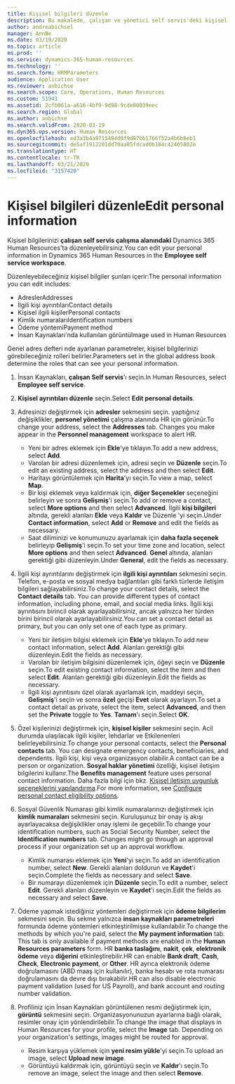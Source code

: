 ```yaml
---
title: Kişisel bilgileri düzenle
description: Bu makalede, çalışan ve yönetici self servis'deki kişisel bilgilerin nasıl düzenleneceği anlatılmaktadır.
author: andreabichsel
manager: AnnBe
ms.date: 03/19/2020
ms.topic: article
ms.prod: ''
ms.service: dynamics-365-human-resources
ms.technology: ''
ms.search.form: HRMParameters
audience: Application User
ms.reviewer: anbichse
ms.search.scope: Core, Operations, Human Resources
ms.custom: 51941
ms.assetid: 2cfb061a-a616-4bf9-9d98-9cde00039eec
ms.search.region: Global
ms.author: anbichse
ms.search.validFrom: 2020-03-19
ms.dyn365.ops.version: Human Resources
ms.openlocfilehash: ed3a3b4a9715404d0f9d87bb1766f52a4b6b8eb1
ms.sourcegitcommit: de5af1912201dd70aa85fdcad0b184c42405802e
ms.translationtype: HT
ms.contentlocale: tr-TR
ms.lasthandoff: 03/21/2020
ms.locfileid: "3157420"
---
```

# <a name="edit-personal-information"></a><span data-ttu-id="544cf-103">Kişisel bilgileri düzenle</span><span class="sxs-lookup"><span data-stu-id="544cf-103">Edit personal information</span></span>

<span data-ttu-id="544cf-104">Kişisel bilgilerinizi **çalışan self servis çalışma alanındaki** Dynamics 365 Human Resources'ta düzenleyebilirsiniz.</span><span class="sxs-lookup"><span data-stu-id="544cf-104">You can edit your personal information in Dynamics 365 Human Resources in the **Employee self service workspace**.</span></span>

<span data-ttu-id="544cf-105">Düzenleyebileceğiniz kişisel bilgiler şunları içerir:</span><span class="sxs-lookup"><span data-stu-id="544cf-105">The personal information you can edit includes:</span></span>

- <span data-ttu-id="544cf-106">Adresler</span><span class="sxs-lookup"><span data-stu-id="544cf-106">Addresses</span></span>
- <span data-ttu-id="544cf-107">İlgili kişi ayrıntıları</span><span class="sxs-lookup"><span data-stu-id="544cf-107">Contact details</span></span>
- <span data-ttu-id="544cf-108">Kişisel ilgili kişiler</span><span class="sxs-lookup"><span data-stu-id="544cf-108">Personal contacts</span></span>
- <span data-ttu-id="544cf-109">Kimlik numaraları</span><span class="sxs-lookup"><span data-stu-id="544cf-109">Identification numbers</span></span>
- <span data-ttu-id="544cf-110">Ödeme yöntemi</span><span class="sxs-lookup"><span data-stu-id="544cf-110">Payment method</span></span>
- <span data-ttu-id="544cf-111">İnsan Kaynakları'nda kullanılan görüntü</span><span class="sxs-lookup"><span data-stu-id="544cf-111">Image used in Human Resources</span></span>

<span data-ttu-id="544cf-112">Genel adres defteri nde ayarlanan parametreler, kişisel bilgilerinizi görebileceğiniz rolleri belirler.</span><span class="sxs-lookup"><span data-stu-id="544cf-112">Parameters set in the global address book determine the roles that can see your personal information.</span></span>

1. <span data-ttu-id="544cf-113">İnsan Kaynakları, **çalışan Self servis**'ı seçin.</span><span class="sxs-lookup"><span data-stu-id="544cf-113">In Human Resources, select **Employee self service**.</span></span>

2. <span data-ttu-id="544cf-114">**Kişisel ayrıntıları düzenle** seçin.</span><span class="sxs-lookup"><span data-stu-id="544cf-114">Select **Edit personal details**.</span></span>

3. <span data-ttu-id="544cf-115">Adresinizi değiştirmek için **adresler** sekmesini seçin. yaptığınız değişiklikler, **personel yönetimi** çalışma alanında HR için görünür.</span><span class="sxs-lookup"><span data-stu-id="544cf-115">To change your address, select the **Addresses** tab. Changes you make appear in the **Personnel management** workspace to alert HR.</span></span> 

    - <span data-ttu-id="544cf-116">Yeni bir adres eklemek için **Ekle**'ye tıklayın.</span><span class="sxs-lookup"><span data-stu-id="544cf-116">To add a new address, select **Add**.</span></span>
    - <span data-ttu-id="544cf-117">Varolan bir adresi düzenlemek için, adresi seçin ve **Düzenle** seçin.</span><span class="sxs-lookup"><span data-stu-id="544cf-117">To edit an existing address, select the address and then select **Edit**.</span></span>
    - <span data-ttu-id="544cf-118">Haritayı görüntülemek için **Harita**'yı seçin.</span><span class="sxs-lookup"><span data-stu-id="544cf-118">To view a map, select **Map**.</span></span>
    - <span data-ttu-id="544cf-119">Bir kişi eklemek veya kaldırmak için, **diğer Seçenekler** seçeneğini belirleyin ve sonra **Gelişmiş**'i seçin.</span><span class="sxs-lookup"><span data-stu-id="544cf-119">To add or remove a contact, select **More options** and then select **Advanced**.</span></span> <span data-ttu-id="544cf-120">İlgili **kişi bilgileri** altında, gerekli alanları **Ekle** veya **Kaldır** ve Düzenle 'yi seçin.</span><span class="sxs-lookup"><span data-stu-id="544cf-120">Under **Contact information**, select **Add** or **Remove** and edit the fields as necessary.</span></span>
    - <span data-ttu-id="544cf-121">Saat diliminizi ve konumunuzu ayarlamak için **daha fazla seçenek** belirleyip **Gelişmiş**'i seçin.</span><span class="sxs-lookup"><span data-stu-id="544cf-121">To set your time zone and location, select **More options** and then select **Advanced**.</span></span> <span data-ttu-id="544cf-122">**Genel** altında, alanları gerektiği gibi düzenleyin.</span><span class="sxs-lookup"><span data-stu-id="544cf-122">Under **General**, edit the fields as necessary.</span></span>

4. <span data-ttu-id="544cf-123">İlgili kişi ayrıntılarını değiştirmek için **ilgili kişi ayrıntıları** sekmesini seçin. Telefon, e-posta ve sosyal medya bağlantıları gibi farklı türlerde iletişim bilgileri sağlayabilirsiniz.</span><span class="sxs-lookup"><span data-stu-id="544cf-123">To change your contact details, select the **Contact details** tab. You can provide different types of contact information, including phone, email, and social media links.</span></span> <span data-ttu-id="544cf-124">İlgili kişi ayrıntısını birincil olarak ayarlayabilirsiniz, ancak yalnızca her türden birini birincil olarak ayarlayabilirsiniz.</span><span class="sxs-lookup"><span data-stu-id="544cf-124">You can set a contact detail as primary, but you can only set one of each type as primary.</span></span> 

    - <span data-ttu-id="544cf-125">Yeni bir iletişim bilgisi eklemek için **Ekle**'ye tıklayın.</span><span class="sxs-lookup"><span data-stu-id="544cf-125">To add new contact information, select **Add**.</span></span> <span data-ttu-id="544cf-126">Alanları gerektiği gibi düzenleyin.</span><span class="sxs-lookup"><span data-stu-id="544cf-126">Edit the fields as necessary.</span></span>
    - <span data-ttu-id="544cf-127">Varolan bir iletişim bilgisini düzenlemek için, öğeyi seçin ve **Düzenle** seçin.</span><span class="sxs-lookup"><span data-stu-id="544cf-127">To edit existing contact information, select the item and then select **Edit**.</span></span> <span data-ttu-id="544cf-128">Alanları gerektiği gibi düzenleyin.</span><span class="sxs-lookup"><span data-stu-id="544cf-128">Edit the fields as necessary.</span></span>
    - <span data-ttu-id="544cf-129">İlgili kişi ayrıntısını özel olarak ayarlamak için, maddeyi seçin, **Gelişmiş**'i seçin ve sonra **özel** geçişi **Evet** olarak ayarlayın.</span><span class="sxs-lookup"><span data-stu-id="544cf-129">To set a contact detail as private, select the item, select **Advanced**, and then set the **Private** toggle to **Yes**.</span></span> <span data-ttu-id="544cf-130">**Tamam**'ı seçin.</span><span class="sxs-lookup"><span data-stu-id="544cf-130">Select **OK**.</span></span>
  
5. <span data-ttu-id="544cf-131">Özel kişilerinizi değiştirmek için, **kişisel kişiler** sekmesini seçin. Acil durumda ulaşılacak ilgili kişiler, lehdarlar ve Etkilenenleri belirleyebilirsiniz.</span><span class="sxs-lookup"><span data-stu-id="544cf-131">To change your personal contacts, select the **Personal contacts** tab. You can designate emergency contacts, beneficiaries, and dependents.</span></span> <span data-ttu-id="544cf-132">İlgili kişi, kişi veya organizasyon olabilir.</span><span class="sxs-lookup"><span data-stu-id="544cf-132">A contact can be a person or organization.</span></span> <span data-ttu-id="544cf-133">**Sosyal haklar yönetimi** özelliği, kişisel iletişim bilgilerini kullanır.</span><span class="sxs-lookup"><span data-stu-id="544cf-133">The **Benefits management** feature uses personal contact information.</span></span> <span data-ttu-id="544cf-134">Daha fazla bilgi için bkz. [Kişisel iletişim uygunluk seçeneklerini yapılandırma](hr-benefits-setup-contact-eligibility-options.md).</span><span class="sxs-lookup"><span data-stu-id="544cf-134">For more information, see [Configure personal contact eligibility options](hr-benefits-setup-contact-eligibility-options.md).</span></span>

6. <span data-ttu-id="544cf-135">Sosyal Güvenlik Numarası gibi kimlik numaralarınızı değiştirmek için **kimlik numaraları** sekmesini seçin. Kuruluşunuz bir onay iş akışı ayarlayacaksa değişiklikler onay işlemi ile geçebilir.</span><span class="sxs-lookup"><span data-stu-id="544cf-135">To change your identification numbers, such as Social Security Number, select the **Identification numbers** tab. Changes might go through an approval process if your organization set up an approval workflow.</span></span>

    - <span data-ttu-id="544cf-136">Kimlik numarası eklemek için **Yeni**'yi seçin.</span><span class="sxs-lookup"><span data-stu-id="544cf-136">To add an identification number, select **New**.</span></span> <span data-ttu-id="544cf-137">Gerekli alanları doldurun ve **Kaydet**'i seçin.</span><span class="sxs-lookup"><span data-stu-id="544cf-137">Complete the fields as necessary and select **Save**.</span></span>
    - <span data-ttu-id="544cf-138">Bir numarayı düzenlemek için **Düzenle** seçin.</span><span class="sxs-lookup"><span data-stu-id="544cf-138">To edit a number, select **Edit**.</span></span> <span data-ttu-id="544cf-139">Gerekli alanları düzenleyin ve **Kaydet**'i seçin.</span><span class="sxs-lookup"><span data-stu-id="544cf-139">Edit the fields as necessary and select **Save**.</span></span>

7. <span data-ttu-id="544cf-140">Ödeme yapmak istediğiniz yöntemleri değiştirmek için **ödeme bilgilerim** sekmesini seçin. Bu sekme yalnızca **insan kaynakları parametreleri** formunda ödeme yöntemleri etkinleştirilmişse kullanılabilir.</span><span class="sxs-lookup"><span data-stu-id="544cf-140">To change the methods by which you're paid, select the **My payment information** tab. This tab is only available if payment methods are enabled in the **Human Resources parameters** form.</span></span> <span data-ttu-id="544cf-141">HR **banka taslağını**, **nakit**, **çek**, **elektronik ödeme** veya **diğerini** etkinleştirebilir.</span><span class="sxs-lookup"><span data-stu-id="544cf-141">HR can enable **Bank draft**, **Cash**, **Check**, **Electronic payment**, or **Other**.</span></span> <span data-ttu-id="544cf-142">HR ayrıca elektronik ödeme doğrulamasını (ABD maaş için kullanılır), banka hesabı ve rota numarası doğrulamasını da devre dışı bırakabilir.</span><span class="sxs-lookup"><span data-stu-id="544cf-142">HR can also disable electronic payment validation (used for US Payroll), and bank account and routing number validation.</span></span>

8. <span data-ttu-id="544cf-143">Profiliniz için İnsan Kaynakları görüntülenen resmi değiştirmek için, **görüntü** sekmesini seçin. Organizasyonunuzun ayarlarına bağlı olarak, resimler onay için yönlendirilebilir.</span><span class="sxs-lookup"><span data-stu-id="544cf-143">To change the image that displays in Human Resources for your profile, select the **Image** tab. Depending on your organization's settings, images might be routed for approval.</span></span>

    - <span data-ttu-id="544cf-144">Resim karşıya yüklemek için **yeni resim yükle**'yi seçin.</span><span class="sxs-lookup"><span data-stu-id="544cf-144">To upload an image, select **Upload new image**.</span></span>
    - <span data-ttu-id="544cf-145">Görüntüyü kaldırmak için, görüntüyü seçin ve **Kaldır**'ı seçin.</span><span class="sxs-lookup"><span data-stu-id="544cf-145">To remove an image, select the image and then select **Remove**.</span></span>

